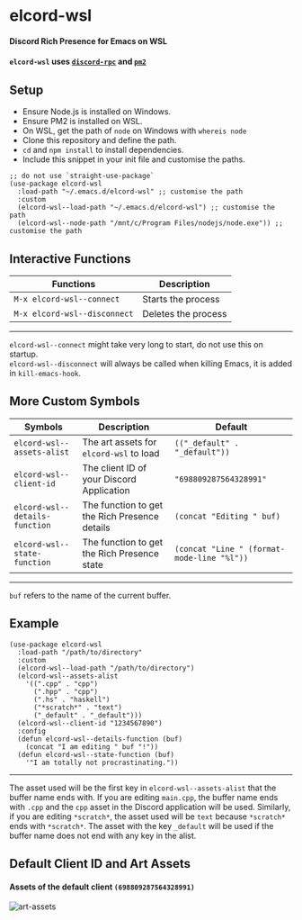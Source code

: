 # elcord-wsl
#### Discord Rich Presence for Emacs on WSL

#### `elcord-wsl` uses [`discord-rpc`](https://www.npmjs.com/package/discord-rpc) and [`pm2`](https://www.npmjs.com/package/pm2)

## Setup
- Ensure Node.js is installed on Windows.
- Ensure PM2 is installed on WSL.
- On WSL, get the path of `node` on Windows with `whereis node`
- Clone this repository and define the path.
- `cd` and `npm install` to install dependencies.
- Include this snippet in your init file and customise the paths.
```elisp
;; do not use `straight-use-package`
(use-package elcord-wsl
  :load-path "~/.emacs.d/elcord-wsl" ;; customise the path
  :custom
  (elcord-wsl--load-path "~/.emacs.d/elcord-wsl") ;; customise the path
  (elcord-wsl--node-path "/mnt/c/Program Files/nodejs/node.exe")) ;; customise the path
```

## Interactive Functions
Functions | Description
-- | --
`M-x elcord-wsl--connect` | Starts the process
`M-x elcord-wsl--disconnect` | Deletes the process
---
`elcord-wsl--connect` might take very long to start, do not use this on startup. \
`elcord-wsl--disconnect` will always be called when killing Emacs, it is added in `kill-emacs-hook`.

## More Custom Symbols
Symbols | Description | Default
-- | -- | --
`elcord-wsl--assets-alist` | The art assets for `elcord-wsl` to load | `(("_default" . "_default"))`
`elcord-wsl--client-id` | The client ID of your Discord Application | `"698809287564328991"`
`elcord-wsl--details-function` | The function to get the Rich Presence details | `(concat "Editing " buf)`
`elcord-wsl--state-function` | The function to get the Rich Presence state | `(concat "Line " (format-mode-line "%l"))`
---
`buf` refers to the name of the current buffer.

## Example
```elisp
(use-package elcord-wsl
  :load-path "/path/to/directory"
  :custom
  (elcord-wsl--load-path "/path/to/directory")
  (elcord-wsl--assets-alist
    '((".cpp" . "cpp")
      (".hpp" . "cpp")
      (".hs" . "haskell")
      ("*scratch*" . "text")
      ("_default" . "_default")))
  (elcord-wsl--client-id "1234567890")
  :config
  (defun elcord-wsl--details-function (buf)
    (concat "I am editing " buf "!"))
  (defun elcord-wsl--state-function (buf)
    '"I am totally not procrastinating."))
```
---
The asset used will be the first key in `elcord-wsl--assets-alist` that the buffer name ends with. If you are editing `main.cpp`, the buffer name ends with `.cpp` and the `cpp` asset in the Discord application will be used. Similarly, if you are editing `*scratch*`, the asset used will be `text` because `*scratch*` ends with `*scratch*`. The asset with the key `_default` will be used if the buffer name does not end with any key in the alist.

## Default Client ID and Art Assets
#### Assets of the default client `(698809287564328991)`
![art-assets](https://cdn.discordapp.com/attachments/437471715975757834/747822327869210644/unknown.png)
